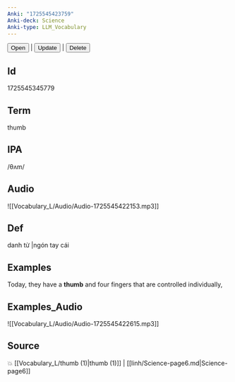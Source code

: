 ```yaml
---
Anki: "1725545423759"
Anki-deck: Science
Anki-type: LLM_Vocabulary
---
```

<button class="anki-btn-open">Open</button> | <button class="anki-btn-update">Update</button> | <button class="anki-btn-delete">Delete</button>

## Id
1725545345779
## Term
thumb
## IPA
 /θʌm/
## Audio
 ![[Vocabulary_L/Audio/Audio-1725545422153.mp3]]

## Def
 danh từ |ngón tay cái 
## Examples
Today, they have a **thumb** and four fingers that are controlled individually,

## Examples_Audio
![[Vocabulary_L/Audio/Audio-1725545422615.mp3]]
## Source
💥 [[Vocabulary_L/thumb (1)|thumb (1)]] |  [[linh/Science-page6.md|Science-page6]]